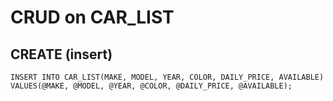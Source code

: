 # CRUD on CAR_LIST

## CREATE (insert)
    INSERT INTO CAR_LIST(MAKE, MODEL, YEAR, COLOR, DAILY_PRICE, AVAILABLE) 
    VALUES(@MAKE, @MODEL, @YEAR, @COLOR, @DAILY_PRICE, @AVAILABLE);
